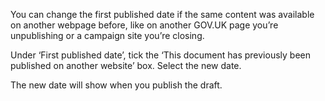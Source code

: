 You can change the first published date if the same content was available on another webpage before, like on another GOV.UK page you’re unpublishing or a campaign site you’re closing.

Under ‘First published date’, tick the ‘This document has previously been published on another website’ box. Select the new date.

The new date will show when you publish the draft.
